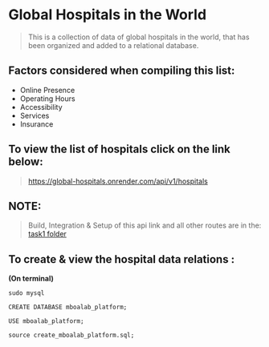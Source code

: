 # Global Hospitals in the World

> This is a collection of data of global hospitals in the world, that has been organized and added to a relational database.

## Factors considered when compiling this list:

  + Online Presence
  + Operating Hours
  + Accessibility
  + Services
  + Insurance

## To view the list of hospitals click on the link below:

> https://global-hospitals.onrender.com/api/v1/hospitals

## NOTE: 

> Build, Integration & Setup of this api link and all other routes are in the: [task1 folder](https://github.com/Charawey-X/Outreachy_May_2023-August_2023-Internships/tree/task_1/Create%20a%20platform%20to%20link-up%20medical%20facilities%20globally/Applicants/Yvonne%20Charawe/task1)

## To create & view the hospital data relations :

**(On terminal)**

```
sudo mysql

CREATE DATABASE mboalab_platform;

USE mboalab_platform;

source create_mboalab_platform.sql;
```


